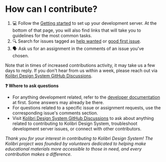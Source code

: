 <!-- Also update README.md (duplicate) -->

# How can I contribute?

1. 💻 Follow the [Getting started](./dev_docs/01_getting_started.md) to set up your development server. At the bottom of that page, you will also find links that will take you to guidelines for the most common tasks.
2. 🔍 Search for issues tagged as [help wanted](https://github.com/learningequality/kolibri-design-system/issues?q=is%3Aissue+is%3Aopen+label%3A%22help+wanted%22+no%3Aassignee+) or [good first issue](https://github.com/learningequality/kolibri-design-system/issues?q=is%3Aissue+is%3Aopen+label%3A%22good+first+issue%22+no%3Aassignee).
3. 🗣️ Ask us for an assignment in the comments of an issue you've chosen.

Note that in times of increased contributions activity, it may take us a few days to reply. If you don't hear from us within a week, please reach out via [Kolibri Design System GitHub Discussions](https://github.com/learningequality/kolibri-design-system/discussions).

**❓ Where to ask questions**

- For anything development related, refer to the [developer documentation](./dev_docs/) at first. Some answers may already be there.
- For questions related to a specific issue or assignment requests, use the corresponding issue's comments section.
- Visit [Kolibri Design System GitHub Discussions](https://github.com/learningequality/kolibri-design-system/discussions) to ask about anything related to contributing to Kolibri Design System, troubleshoot development server issues, or connect with other contributors.

*Thank you for your interest in contributing to Kolibri Design System! The Kolibri project was founded by volunteers dedicated to helping make educational materials more accessible to those in need, and every contribution makes a difference.*
